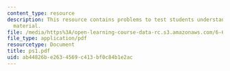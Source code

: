 ```yaml
---
content_type: resource
description: This resource contains problems to test students understanding of course
  material.
file: /media/https%3A/open-learning-course-data-rc.s3.amazonaws.com/6-630-electromagnetics-fall-2006/ab44826be2634569c413bf0c84b1e2ac_ps1.pdf
file_type: application/pdf
resourcetype: Document
title: ps1.pdf
uid: ab44826b-e263-4569-c413-bf0c84b1e2ac
---
```

